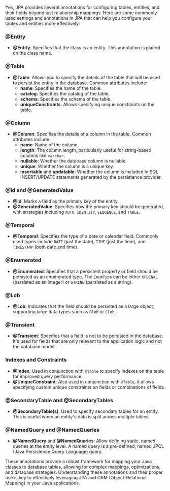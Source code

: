 Yes, JPA provides several annotations for configuring tables, entities, and their fields beyond just relationship mappings. Here are some commonly used settings and annotations in JPA that can help you configure your tables and entities more effectively:

### @Entity

- **@Entity**: Specifies that the class is an entity. This annotation is placed on the class name.

### @Table

- **@Table**: Allows you to specify the details of the table that will be used to persist the entity in the database. Common attributes include:
  - **name**: Specifies the name of the table.
  - **catalog**: Specifies the catalog of the table.
  - **schema**: Specifies the schema of the table.
  - **uniqueConstraints**: Allows specifying unique constraints on the table.

### @Column

- **@Column**: Specifies the details of a column in the table. Common attributes include:
  - **name**: Name of the column.
  - **length**: The column length, particularly useful for string-based columns like `varchar`.
  - **nullable**: Whether the database column is nullable.
  - **unique**: Whether the column is a unique key.
  - **insertable** and **updatable**: Whether the column is included in SQL INSERT/UPDATE statements generated by the persistence provider.

### @Id and @GeneratedValue

- **@Id**: Marks a field as the primary key of the entity.
- **@GeneratedValue**: Specifies how the primary key should be generated, with strategies including `AUTO`, `IDENTITY`, `SEQUENCE`, and `TABLE`.

### @Temporal

- **@Temporal**: Specifies the type of a date or calendar field. Commonly used types include `DATE` (just the date), `TIME` (just the time), and `TIMESTAMP` (both date and time).

### @Enumerated

- **@Enumerated**: Specifies that a persistent property or field should be persisted as an enumerated type. The `EnumType` can be either `ORDINAL` (persisted as an integer) or `STRING` (persisted as a string).

### @Lob

- **@Lob**: Indicates that the field should be persisted as a large object, supporting large data types such as `Blob` or `Clob`.

### @Transient

- **@Transient**: Specifies that a field is not to be persisted in the database. It's used for fields that are only relevant to the application logic and not the database model.

### Indexes and Constraints

- **@Index**: Used in conjunction with `@Table` to specify indexes on the table for improved query performance.
- **@UniqueConstraint**: Also used in conjunction with `@Table`, it allows specifying custom unique constraints on fields or combinations of fields.

### @SecondaryTable and @SecondaryTables

- **@SecondaryTable(s)**: Used to specify secondary tables for an entity. This is useful when an entity's data is split across multiple tables.

### @NamedQuery and @NamedQueries

- **@NamedQuery** and **@NamedQueries**: Allow defining static, named queries at the entity level. A named query is a pre-defined, named JPQL (Java Persistence Query Language) query.

These annotations provide a robust framework for mapping your Java classes to database tables, allowing for complex mappings, optimizations, and database strategies. Understanding these annotations and their proper use is key to effectively leveraging JPA and ORM (Object-Relational Mapping) in your Java applications.
